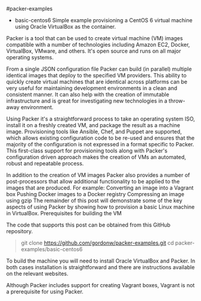 #packer-examples


* basic-centos6
Simple example provisioning a CentOS 6 virtual machine using Oracle VirtualBox as the container.



Packer is a tool that can be used to create virtual machine (VM) images compatible with a number of technologies including Amazon EC2, Docker, VirtualBox, VMware, and others.  It's open source and runs on all major operating systems.  

From a single JSON configuration file Packer can build (in parallel) multiple identical images that deploy to the specified VM providers.  This ability to quickly create virtual machines that are identical across platforms can be very useful for maintaining development environments in a clean and consistent manner.  It can also help with the creation of immutable infrastructure and is great for investigating new technologies in a throw-away environment.

Using Packer it's a straightforward process to take an operating system ISO, install it on a freshly created VM, and package the result as a machine image.  Provisioning tools like Ansible, Chef, and Puppet are supported, which allows existing configuration code to be re-used and ensures that the majority of the configuration is not expressed in a format specific to Packer. This first-class support for provisioning tools along with Packer's configuration driven approach makes the creation of VMs an automated, robust and repeatable process.  

In addition to the creation of VM images Packer also provides a number of post-processors that allow additional functionality to be applied to the images that are produced.  For example:
Converting an image into a Vagrant box
Pushing Docker images to a Docker registry
Compressing an image using gzip
The remainder of this post will demonstrate some of the key aspects of using Packer by showing how to provision a basic Linux machine in VirtualBox.
Prerequisites for building the VM

The code that supports this post can be obtained from this GitHub repository.  

> git clone https://github.com/gordonw/packer-examples.git
> cd packer-examples/basic-centos6

To build the machine you will need to install Oracle VirtualBox and Packer.  In both cases installation is straightforward and there are instructions available on the relevant websites.

Although Packer includes support for creating Vagrant boxes, Vagrant is not a prerequisite for using Packer.
